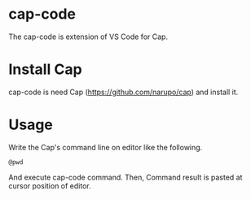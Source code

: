 # cap-code 

The cap-code is extension of VS Code for Cap.

# Install Cap

cap-code is need Cap (https://github.com/narupo/cap) and install it.

# Usage

Write the Cap's command line on editor like the following.

```
@pwd
```

And execute cap-code command. Then, Command result is pasted at cursor position of editor.
